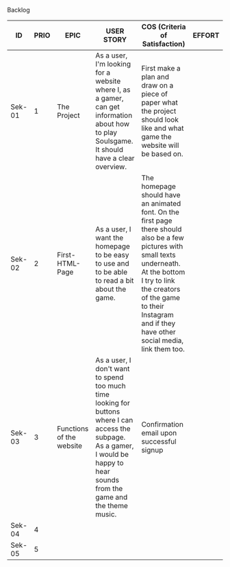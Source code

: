 Backlog

| ID  | PRIO | EPIC        | USER STORY                                 | COS (Criteria of Satisfaction)  | EFFORT |
| --- | ---- | ----------- | ------------------------------------------ | ------------------------------- | ------ |
| Sek-01   | 1 | The Project | As a user, I'm looking for a website where I, as a gamer, can get information about how to play Soulsgame. It should have a clear overview. | First make a plan and draw on a piece of paper what the project should look like and what game the website will be based on. | |
| Sek-02   | 2 | First-HTML-Page | As a user, I want the homepage to be easy to use and to be able to read a bit about the game. | The homepage should have an animated font. On the first page there should also be a few pictures with small texts underneath. At the bottom I try to link the creators of the game to their Instagram and if they have other social media, link them too.| |
| Sek-03   | 3 | Functions of the website | As a user, I don't want to spend too much time looking for buttons where I can access the subpage. As a gamer, I would be happy to hear sounds from the game and the theme music. | Confirmation email upon successful signup |  |
| Sek-04   | 4 |  |  |  |
| Sek-05   | 5 |  |  |  |
